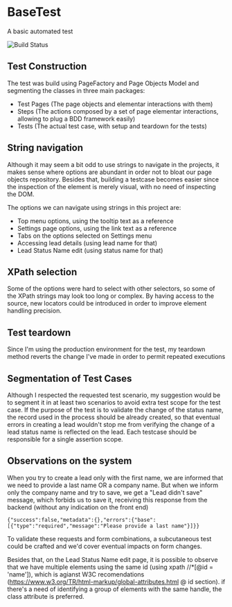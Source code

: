 # BaseTest
A basic automated test

![Build Status](https://codeship.com/projects/c29ad630-b993-0133-9727-4a1410bd443d/status?branch=master)

## Test Construction

The test was build using PageFactory and Page Objects Model and segmenting the classes in three main packages:
- Test Pages (The page objects and elementar interactions with them)
- Steps (The actions composed by a set of page elementar interactions, allowing to plug a BDD framework easily)
- Tests (The actual test case, with setup and teardown for the tests)

## String navigation

Although it may seem a bit odd to use strings to navigate in the projects, it makes sense where options are abundant in order not to bloat our page objects repository. Besides that, building a testcase becomes easier since the inspection of the element is merely visual, with no need of inspecting the DOM.

The options we can navigate using strings in this project are:

- Top menu options, using the tooltip text as a reference
- Settings page options, using the link text as a reference
- Tabs on the options selected on Settings menu
- Accessing lead details (using lead name for that)
- Lead Status Name edit (using status name for that)

## XPath selection

Some of the options were hard to select with other selectors, so some of the XPath strings may look too long or complex.
By having access to the source, new locators could be introduced in order to improve element handling precision.

## Test teardown

Since I'm using the production environment for the test, my teardown method reverts the change I've made in order to permit repeated executions

## Segmentation of Test Cases

Although I respected the requested test scenario, my suggestion would be to segment it in at least two scenarios to avoid extra test scope for the test case. If the purpose of the test is to validate the change of the status name, the record used in the process should be already created, so that eventual errors in creating a lead wouldn't stop me from verifying the change of a lead status name is reflected on the lead. Each testcase should be responsible for a single assertion scope.

## Observations on the system

When you try to create a lead only with the first name, we are informed that we need to provide a last name OR a company name. But when we inform only the company name and try to save, we get a "Lead didn't save" message, which forbids us to save it, receiving this response from the backend (without any indication on the front end)
``` 
{"success":false,"metadata":{},"errors":{"base":[{"type":"required","message":"Please provide a last name"}]}}
```
To validate these requests and form combinations, a subcutaneous test could be crafted and we'd cover eventual impacts on form changes.

Besides that, on the Lead Status Name edit page, it is possible to observe that we have multiple elements using the same id (using xpath //*[@id = 'name']), which is agianst W3C recomendations (https://www.w3.org/TR/html-markup/global-attributes.html @ id section). if there's a need of identifying a group of elements with the same handle, the class attribute is preferred.

